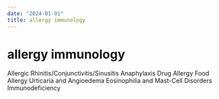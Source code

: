 ```yaml
---
date: "2024-01-01"
title: allergy immunology
---
```



# allergy immunology

Allergic Rhinitis/Conjunctivitis/Sinusitis
Anaphylaxis
Drug Allergy
Food Allergy
Urticaria and Angioedema
Eosinophilia and Mast-Cell Disorders
Immunodeficiency
